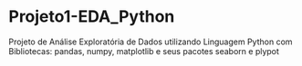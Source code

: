 # Projeto1-EDA_Python
Projeto de Análise Exploratória de Dados utilizando Linguagem Python com Bibliotecas: pandas, numpy, matplotlib e seus pacotes seaborn e plypot
